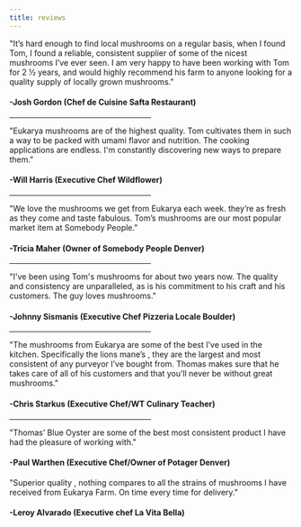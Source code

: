 ```yaml
---
title: reviews
---
```

    
<section>
<p>
    "It’s hard enough to find local mushrooms on a regular basis, when I found Tom, I found a
reliable, consistent supplier of some of the nicest mushrooms I’ve ever seen.  I am very happy
to have been working with Tom for 2 ½ years, and would highly recommend his farm to anyone
looking for a quality supply of locally grown mushrooms."
</p>
<h4>
    -Josh Gordon (Chef de Cuisine Safta Restaurant)
</h4>
<hr style="width:50%;text-align:left;margin-left:0">

<p>
"Eukarya mushrooms are of the highest quality. Tom cultivates them in such a way to be packed with umami flavor and nutrition. The cooking applications are endless. I'm constantly discovering new ways to prepare them."
</p>
<h4>
    -Will Harris (Executive Chef Wildflower) 
</h4>
<hr style="width:50%;text-align:left;margin-left:0">

<p>
    "We love the mushrooms we get from Eukarya each week. they’re as fresh as they come and taste fabulous. Tom’s mushrooms are our most popular market item at Somebody People."
</p>
<h4>
-Tricia Maher (Owner of Somebody People Denver)
</h4>
<hr style="width:50%;text-align:left;margin-left:0">

<p>
    "I've been using Tom's mushrooms for about two years now. The quality and consistency are unparalleled, as is his commitment to his craft and his customers. The guy loves mushrooms."
</p>
<h4>
    -Johnny Sismanis (Executive Chef Pizzeria Locale Boulder)
</h4>
<hr style="width:50%;text-align:left;margin-left:0">

<p>
    "The mushrooms from Eukarya are some of the best I’ve used in the kitchen. Specifically the lions mane’s , they are the largest and most consistent of any purveyor I’ve bought from. Thomas makes sure that he takes care of all of his customers and that you’ll never be without great mushrooms."
</p>
<h4>
    -Chris Starkus (Executive Chef/WT Culinary Teacher)
</h4>
<hr style="width:50%;text-align:left;margin-left:0">

<p>
    "Thomas’ Blue Oyster are some of the best most consistent product I have had the pleasure of working with."
</p>
<h4>
    -Paul Warthen (Executive Chef/Owner of Potager Denver)
</h4>

"Superior quality , nothing compares to all the strains of mushrooms I have received from Eukarya Farm. On time every time for delivery."
</p>
<h4>
-Leroy Alvarado (Executive chef La Vita Bella)
</h4>

</section>
    
